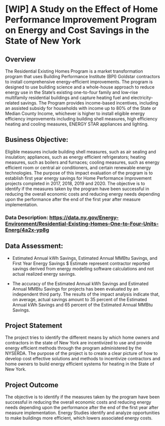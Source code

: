 # **[WIP]** A Study on the Effect of Home Performance Improvement Program on Energy and Cost Savings in the State of New York

## Overview
The Residential Existing Homes Program is a market transformation program that uses Building Performance Institute (BPI) Goldstar contractors to install comprehensive energy-efficient improvements.  The program is designed to use building science and a whole-house approach to reduce energy use in the State’s existing one-to-four family and low-rise multifamily residential buildings and capture heating fuel and electricity-related savings.  The Program provides income-based incentives, including an assisted subsidy for households with income up to 80% of the State or Median County Income, whichever is higher to install eligible energy efficiency improvements including building shell measures, high efficiency heating and cooling measures, ENERGY STAR appliances and lighting.

## Business Objective:
Eligible measures include building shell measures, such as air sealing and insulation; appliances, such as energy efficient refrigerators; heating measures, such as boilers and furnaces; cooling measures, such as energy efficient room or central air conditioners, and certain renewable energy technologies. The purpose of this impact evaluation of the program is to establish first year energy savings for Home Performance Improvement projects completed in 2017, 2018, 2019 and 2020. The objective is to identify if the measures taken by the program have been successful in reducing the overall economic costs and reducing energy needs depending upon the performance after the end of the first year after measure implementation.

### Data Description: https://data.ny.gov/Energy-Environment/Residential-Existing-Homes-One-to-Four-Units-Energ/4a2x-yp8g

## Data Assessment:
- Estimated Annual kWh Savings, Estimated Annual MMBtu Savings, and First Year Energy Savings $ Estimate represent contractor reported savings derived from energy modelling software calculations and not actual realized energy savings.

-	The accuracy of the Estimated Annual kWh Savings and Estimated Annual MMBtu Savings for projects has been evaluated by an independent third party. The results of the impact analysis indicate that, on average, actual savings amount to 35 percent of the Estimated Annual kWh Savings and 65 percent of the Estimated Annual MMBtu Savings.

## Project Statement

The project tries to identify the different means by which home owners and contractors in the state of New York are incentivized to use and provide energy efficient methods through the program administered by the NYSERDA. The purpose of the project is to create a clear picture of how to develop cost effective solutions and methods to incentivize contractors and home owners to build energy efficient systems for heating in the State of New York.

## Project Outcome

The objective is to identify if the measures taken by the program have been successful in reducing the overall economic costs and reducing energy needs depending upon the performance after the end of the first year after measure implementation. Energy Studies identify and analyze opportunities to make buildings more efficient, which lowers associated energy costs.
